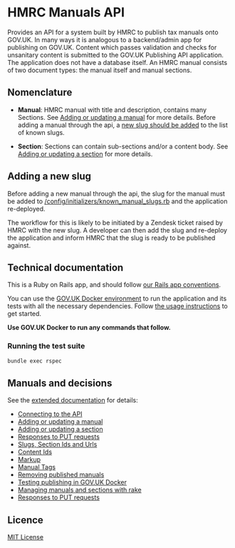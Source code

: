 # HMRC Manuals API

Provides an API for a system built by HMRC to publish tax manuals onto GOV.UK. In many
ways it is analogous to a backend/admin app for publishing on GOV.UK. Content which
passes validation and checks for unsanitary content is submitted to the GOV.UK
Publishing API application. The application does not have a database itself. An HMRC
manual consists of two document types: the manual itself and manual sections.

## Nomenclature

- **Manual**: HMRC manual with title and description, contains many Sections. See [Adding or updating a manual](docs/extended_documentation.md#adding-or-updating-a-manual) for more details. Before adding a manual through the api, a [new slug should be added](#adding-a-new-slug) to the list of known slugs.

- **Section**: Sections can contain sub-sections and/or a content body. See [Adding or updating a section](docs/extended_documentation.md#adding-or-updating-a-manual-section) for more details.

<a name="adding-a-new-slug"></a>
## Adding a new slug

Before adding a new manual through the api, the slug for the manual must be added to [/config/initializers/known_manual_slugs.rb](config/initializers/known_manual_slugs.rb) and the application re-deployed.

The workflow for this is likely to be initiated by a Zendesk ticket raised by HMRC with the new slug. A developer can
then add the slug and re-deploy the application and inform HMRC that the slug is ready to be published against.

## Technical documentation

This is a Ruby on Rails app, and should follow [our Rails app conventions](https://docs.publishing.service.gov.uk/manual/conventions-for-rails-applications.html).

You can use the [GOV.UK Docker environment](https://github.com/alphagov/govuk-docker) to run the application and its tests with all the necessary dependencies. Follow [the usage instructions](https://github.com/alphagov/govuk-docker#usage) to get started.

**Use GOV.UK Docker to run any commands that follow.**

### Running the test suite

```sh
bundle exec rspec
```

## Manuals and decisions

See the [extended documentation](docs/extended_documentation.md) for details:

- [Connecting to the API](docs/extended_documentation.md#connecting-to-the-api)
- [Adding or updating a manual](docs/extended_documentation.md#adding-or-updating-a-manual)
- [Adding or updating a section](docs/extended_documentation.md#adding-or-updating-a-manual-section)
- [Responses to PUT requests](docs/extended_documentation.md#possible-responses-to-put-requests)
- [Slugs, Section Ids and Urls](docs/extended_documentation.md#slugs-section-ids-and-urls)
- [Content Ids](docs/extended_documentation.md#content-ids)
- [Markup](docs/extended_documentation.md#markup)
- [Manual Tags](docs/extended_documentation.md#manual-tags)
- [Removing published manuals](docs/extended_documentation.md#removing-published-manuals)
- [Testing publishing in GOV.UK Docker](docs/extended_documentation.md#testing-publishing-in-govuk-docker)
- [Managing manuals and sections with rake](docs/extended_documentation.md#managing-manuals-and-sections-with-rake)
- [Responses to PUT requests](docs/extended_documentation.md#possible-responses-to-put-requests)

## Licence

[MIT License](LICENCE)
